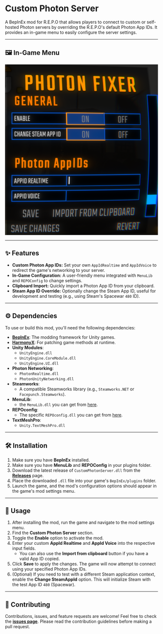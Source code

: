 # Custom Photon Server

A BepInEx mod for R.E.P.O that allows players to connect to custom or self-hosted Photon servers by overriding the R.E.P.O's default Photon App IDs. It provides an in-game menu to easily configure the server settings.

-----

## 🖼️ In-Game Menu

<p align="center">
  <img  src="https://github.com/Hiradpi/Custom-Photon-Server/blob/main/images/1.png"/>
</p>

-----

## ✨ Features

  * **Custom Photon App IDs:** Set your own `AppIdRealtime` and `AppIdVoice` to redirect the game's networking to your server.
  * **In-Game Configuration:** A user-friendly menu integrated with `MenuLib` and `REPOConfig` to change settings.
  * **Clipboard Import:** Quickly import a Photon App ID from your clipboard.
  * **Steam App ID Override:** Optionally change the Steam App ID, useful for development and testing (e.g., using Steam's Spacewar `480` ID).
-----

## ⚙️ Dependencies

To use or build this mod, you'll need the following dependencies:

  * **[BepInEx](https://github.com/BepInEx/BepInEx)**: The modding framework for Unity games.
  * **[HarmonyX](https://github.com/BepInEx/HarmonyX)**: For patching game methods at runtime.
  * **Unity Modules**:
      * `UnityEngine.dll`
      * `UnityEngine.CoreModule.dll`
      * `UnityEngine.UI.dll`
  * **Photon Networking**:
      * `PhotonRealtime.dll`
      * `PhotonUnityNetworking.dll`
  * **Steamworks**:
      * A compatible Steamworks library (e.g., `Steamworks.NET` or `Facepunch.Steamworks`).
  * **MenuLib**:
      * the `MenuLib.dll` you can get from [here](https://thunderstore.io/c/repo/p/nickklmao/MenuLib/).
  * **REPOconfig**:
      * The specific `REPOconfig.dll` you can get from [here](https://thunderstore.io/c/repo/p/nickklmao/REPOConfig/).
  * **TextMeshPro**:
      * `Unity.TextMeshPro.dll`

-----

## 🛠️ Installation

1.  Make sure you have **BepInEx** installed.
2.  Make sure you have **MenuLib** and **REPOConfig** in your plugins folder.
3.  Download the latest release of `CustomPhotonServer.dll` from the **[Releases](https://github.com/Hiradpi/Custom-Photon-Server/releases/download/1.0.2/CustomPhotonServer.dll)** page.
4.  Place the downloaded `.dll` file into your game's `BepInEx/plugins` folder.
5.  Launch the game, and the mod's configuration options should appear in the game's mod settings menu.

-----

## 🚀 Usage

1.  After installing the mod, run the game and navigate to the mod settings menu.
2.  Find the **Custom Photon Server** section.
3.  Toggle the **Enable** option to activate the mod.
4.  Enter your custom **AppId Realtime** and **AppId Voice** into the respective input fields.
      * You can also use the **Import from clipboard** button if you have a valid App ID copied.
5.  Click **Save** to apply the changes. The game will now attempt to connect using your specified Photon App IDs.
6.  (Optional) If you need to test with a different Steam application context, enable the **Change SteamAppId** option. This will initialize Steam with the test App ID `480` (Spacewar).

-----

## 🤝 Contributing

Contributions, issues, and feature requests are welcome\! Feel free to check the **[issues page](https://github.com/Hiradpi/Custom-Photon-Server/issues)**. Please read the contribution guidelines before making a pull request.

